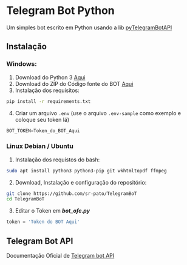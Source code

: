 # Telegram Bot Python

Um simples bot escrito em Python usando a lib [pyTelegramBotAPI](https://github.com/eternnoir/pyTelegramBotAPI)

## Instalação
### Windows:
1. Download do Python 3 [Aqui](https://python.org/downloads)
2. Download do ZIP do Código fonte do BOT [Aqui](https://github.com/sr-pato/TelegramBoT/archive/refs/heads/main.zip)
3. Instalação dos requisitos:
```bash
pip install -r requirements.txt
```
4. Criar um arquivo `.env` (use o arquivo `.env-sample` como exemplo e coloque seu token lá)
```python
BOT_TOKEN=Token_do_BOT_Aqui
````

### Linux Debian / Ubuntu
1. Instalação dos requistos do bash:
```bash
sudo apt install python3 python3-pip git wkhtmltopdf ffmpeg
```
2. Download, Instalação e configuração do repositório:
````bash
git clone https://github.com/sr-pato/TelegramBoT
cd TelegramBoT
````
3. Editar o Token em ***bot_ofc.py***
```python
token = 'Token do BOT Aqui'
````
## Telegram Bot API
Documentação Oficial de [Telegram bot API](https://core.telegram.org/bots)
